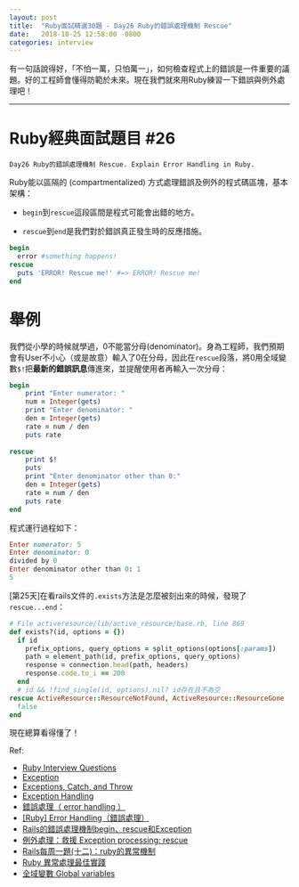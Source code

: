 ```yaml
---
layout: post
title:  "Ruby面試精選30題 - Day26 Ruby的錯誤處理機制 Rescue"
date:   2018-10-25 12:58:00 -0800
categories: interview
---
```


有一句話說得好，「不怕一萬，只怕萬一」，如何檢查程式上的錯誤是一件重要的議題。好的工程師會懂得防範於未來。現在我們就來用Ruby練習一下錯誤與例外處理吧！
<!-- more -->

---

# Ruby經典面試題目 #26

`Day26 Ruby的錯誤處理機制 Rescue. Explain Error Handling in Ruby.`

Ruby能以區隔的 (compartmentalized) 方式處理錯誤及例外的程式碼區塊，基本架構：

* `begin`到`rescue`這段區間是程式可能會出錯的地方。

* `rescue`到`end`是我們對於錯誤真正發生時的反應措施。

```ruby
begin
  error #something happens!
rescue
  puts 'ERROR! Rescue me!' #=> ERROR! Rescue me!
end
```

# 舉例

我們從小學的時候就學過，0不能當分母(denominator)。身為工程師，我們預期會有User不小心（或是故意）輸入了0在分母，因此在`rescue`段落，將0用全域變數`$!`把**最新的錯誤訊息**傳進來，並提醒使用者再輸入一次分母：

```ruby
begin
    print "Enter numerator: "
    num = Integer(gets)
    print "Enter denominator: "
    den = Integer(gets)
    rate = num / den
    puts rate
  
rescue
    print $!
    puts
    print "Enter denominator other than 0:"
    den = Integer(gets)  
    rate = num / den
    puts rate
end  
```

程式運行過程如下：

```ruby
Enter numerator: 5
Enter denominator: 0
divided by 0
Enter denominator other than 0: 1
5
```

[第25天]在看rails文件的`.exists`方法是怎麼被刻出來的時候，發現了`rescue...end`：

```ruby
# File activeresource/lib/active_resource/base.rb, line 869
def exists?(id, options = {})
  if id
    prefix_options, query_options = split_options(options[:params])
    path = element_path(id, prefix_options, query_options)
    response = connection.head(path, headers)
    response.code.to_i == 200
  end
  # id && !find_single(id, options).nil? id存在且不為空
rescue ActiveResource::ResourceNotFound, ActiveResource::ResourceGone
  false
end
```

現在總算看得懂了！

Ref:

* [Ruby Interview Questions](https://gist.github.com/kjvarga/ae0d9b3365122b1c2c74b9dd6a7d5226)
* [Exception](http://ruby-doc.org/core-2.5.1/Exception.html)
* [Exceptions, Catch, and Throw](https://ruby-doc.com/docs/ProgrammingRuby/html/tut_exceptions.html)
* [Exception Handling](https://www.studytonight.com/ruby/exception-handling-in-ruby)
* [錯誤處理（ error handling ）](http://railsfun.tw/t/topic/59)
* [[Ruby] Error Handling（錯誤處理）](https://pjchender.github.io/2018/06/05/ruby-error-handling%EF%BC%88%E9%8C%AF%E8%AA%A4%E8%99%95%E7%90%86%EF%BC%89/)
* [Rails的錯誤處理機制begin、rescue和Exception](https://medium.com/@pk60905/rails%E7%9A%84%E9%8C%AF%E8%AA%A4%E8%99%95%E7%90%86%E6%A9%9F%E5%88%B6begin-rescue%E5%92%8Cexception-ab71156a24a2)
* [例外處理：救援 Exception processing: rescue](https://guides.ruby.tw/ruby/rescue.html)
* [Rails每周一題(十二)：ruby的異常機制](http://rails-weekly.group.iteye.com/group/wiki/1821-rails-questions-weekly-12-ruby-exception-mechanism)
* [Ruby 異常處理最佳實踐](https://ruby-china.org/topics/29104)
* [全域變數 Global variables](https://guides.ruby.tw/ruby/globalvars.html)
